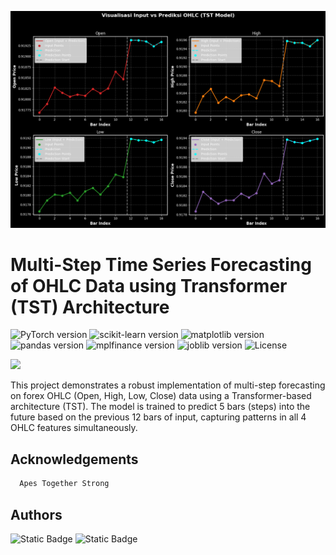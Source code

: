[![banner1](output.png)](https://www.agungg.com/)

# Multi-Step Time Series Forecasting of OHLC Data using Transformer (TST) Architecture 

![PyTorch version](https://img.shields.io/badge/PyTorch-v2.2.2-red)
![scikit-learn version](https://img.shields.io/badge/scikit--learn-v1.4.2-orange)
![matplotlib version](https://img.shields.io/badge/Matplotlib-v3.8.4-blue)
![pandas version](https://img.shields.io/badge/Pandas-v2.2.2-yellowgreen)
![mplfinance version](https://img.shields.io/badge/mplfinance-v0.12.10b0-lightgrey)
![joblib version](https://img.shields.io/badge/joblib-v1.4.2-brightgreen)
![License](https://img.shields.io/badge/License-MIT-darkblue)

<img src="https://user-images.githubusercontent.com/74038190/212284100-561aa473-3905-4a80-b561-0d28506553ee.gif" width="900">

This project demonstrates a robust implementation of multi-step forecasting on forex OHLC (Open, High, Low, Close) data using a Transformer-based architecture (TST). The model is trained to predict 5 bars (steps) into the future based on the previous 12 bars of input, capturing patterns in all 4 OHLC features simultaneously.

## Acknowledgements

```bash
  Apes Together Strong
```


## Authors
<img alt="Static Badge" src="https://img.shields.io/badge/AgungHari-black?style=social&logo=github&link=https%3A%2F%2Fgithub.com%2FAgungHari">

<img alt="Static Badge" src="https://img.shields.io/badge/AbelMarcel-black?style=social&logo=github&link=https://github.com/AbelMarcelR">




